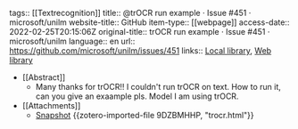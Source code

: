 tags:: [[Textrecognition]]
title:: @trOCR run example · Issue #451 · microsoft/unilm
website-title:: GitHub
item-type:: [[webpage]]
access-date:: 2022-02-25T20:15:06Z
original-title:: trOCR run example · Issue #451 · microsoft/unilm
language:: en
url:: https://github.com/microsoft/unilm/issues/451
links:: [Local library](zotero://select/groups/2386895/items/U9PBGB58), [Web library](https://www.zotero.org/groups/2386895/items/U9PBGB58)

- [[Abstract]]
	- Many thanks for trOCR!! I couldn't run trOCR on text. How to run it, can you give an exaample pls. Model I am using trOCR.
- [[Attachments]]
	- [Snapshot](https://github.com/microsoft/unilm/tree/master/trocr) {{zotero-imported-file 9DZBMHHP, "trocr.html"}}